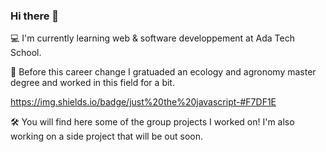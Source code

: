 ### Hi there 👋  

<!--
**NathanPesneau/NathanPesneau** is a ✨ _special_ ✨ repository because its `README.md` (this file) appears on your GitHub profile.

Here are some ideas to get you started:

- 🔭 I’m currently working on ...
- 🌱 I’m currently learning ...
- 👯 I’m looking to collaborate on ...
- 🤔 I’m looking for help with ...
- 💬 Ask me about ...
- 📫 How to reach me: ...
- 😄 Pronouns: ...
- ⚡ Fun fact: ...
-->

💻 I'm currently learning web & software developpement at Ada Tech School.  
  
🌱 Before this career change I gratuaded an ecology and agronomy master degree and worked in this field for a bit.  

https://img.shields.io/badge/just%20the%20javascript-#F7DF1E
  
🛠 You will find here some of the group projects I worked on! I'm also working on a side project that will be out soon. 
  
